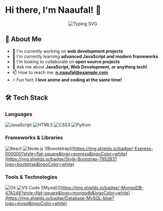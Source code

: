 # Hi there, I'm Naaufal! 👋

<div align="center">
  <img src="https://readme-typing-svg.herokuapp.com?font=Fira+Code&pause=1000&color=F75C7E&center=true&vCenter=true&width=435&lines=Full+Stack+Developer;JavaScript+Enthusiast;Always+Learning+New+Things!" alt="Typing SVG" />
</div>

## 🚀 About Me

- 🔭 I'm currently working on **web development projects**
- 🌱 I'm currently learning **advanced JavaScript and modern frameworks**
- 👯 I'm looking to collaborate on **open source projects**
- 💬 Ask me about **JavaScript, Web Development, or anything tech!**
- 📫 How to reach me: **n.naaufal@example.com**
- ⚡ Fun fact: **I love anime and coding at the same time!**

## 🛠️ Tech Stack

### Languages
![JavaScript](https://img.shields.io/badge/-JavaScript-F7DF1E?style=flat-square&logo=javascript&logoColor=black)
![HTML5](https://img.shields.io/badge/-HTML5-E34F26?style=flat-square&logo=html5&logoColor=white)
![CSS3](https://img.shields.io/badge/-CSS3-1572B6?style=flat-square&logo=css3&logoColor=white)
![Python](https://img.shields.io/badge/-Python-3776AB?style=flat-square&logo=python&logoColor=white)

### Frameworks & Libraries
![React](https://img.shields.io/badge/-React-61DAFB?style=flat-square&logo=react&logoColor=black)
![Node.js](https://img.shields.io/badge/-Node.js-339933?style=flat-square&logo=node.js&logoColor=white)
![Boootstrap]([https://img.shields.io/badge/-Express-000000?style=flat-square&logo=express&logoColor=white](https://img.shields.io/badge/Style-Bootstrap-7952B3?logo=bootstrap&logoColor=white)

### Tools & Technologies
![Git](https://img.shields.io/badge/-Git-F05032?style=flat-square&logo=git&logoColor=white)
![VS Code](https://img.shields.io/badge/-VS%20Code-007ACC?style=flat-square&logo=visual-studio-code&logoColor=white)
![Mysql]([https://img.shields.io/badge/-MongoDB-47A248?style=flat-square&logo=mongodb&logoColor=white](https://img.shields.io/badge/Database-MySQL-blue?logo=mysql&logoColor=white)

